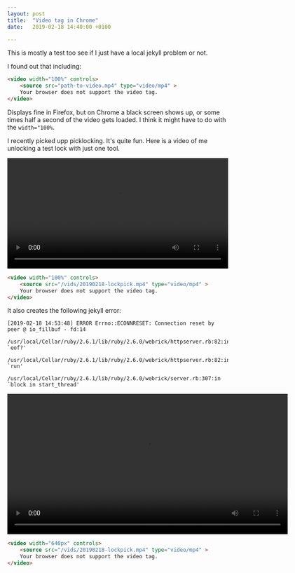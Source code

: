 ```yaml
---
layout: post
title:  "Video tag in Chrome"
date:   2019-02-18 14:40:00 +0100

---
```


This is mostly a test too see if I just have a local jekyll problem or not.

I found out that including:

```html
<video width="100%" controls>
    <source src="path-to-video.mp4" type="video/mp4" >
    Your browser does not support the video tag.
</video>
```

Displays fine in Firefox, but on Chrome a black screen shows up, or some times half a second of the video gets loaded. I think it might have to do with the `width="100%`.

I recently picked upp picklocking. It's quite fun. Here is a video of me unlocking a test lock with just one tool.


<video width="100%" controls>
    <source src="/vids/20190218-lockpick.mp4" type="video/mp4" >
    Your browser does not support the video tag.
</video>

```html
<video width="100%" controls>
    <source src="/vids/20190218-lockpick.mp4" type="video/mp4" >
    Your browser does not support the video tag.
</video>
```

It also creates the following jekyll error:
```
[2019-02-18 14:53:48] ERROR Errno::ECONNRESET: Connection reset by peer @ io_fillbuf - fd:14
	/usr/local/Cellar/ruby/2.6.1/lib/ruby/2.6.0/webrick/httpserver.rb:82:in `eof?'
	/usr/local/Cellar/ruby/2.6.1/lib/ruby/2.6.0/webrick/httpserver.rb:82:in `run'
	/usr/local/Cellar/ruby/2.6.1/lib/ruby/2.6.0/webrick/server.rb:307:in `block in start_thread'
```

<video width="640px" controls>
    <source src="/vids/20190218-lockpick.mp4" type="video/mp4" >
    Your browser does not support the video tag.
</video>

```html
<video width="640px" controls>
    <source src="/vids/20190218-lockpick.mp4" type="video/mp4" >
    Your browser does not support the video tag.
</video>
```
